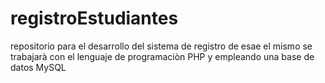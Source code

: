 # registroEstudiantes
repositorio para el desarrollo del sistema de registro de esae
el mismo se trabajarà con el lenguaje de programaciòn PHP y empleando una base de datos MySQL
